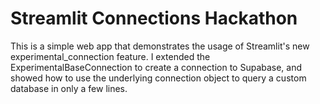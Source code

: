 # Streamlit Connections Hackathon
This is a simple web app that demonstrates the usage of Streamlit's new experimental_connection feature. I extended the ExperimentalBaseConnection to create a connection to Supabase, and showed how to use the underlying connection object to query a custom database in only a few lines.
